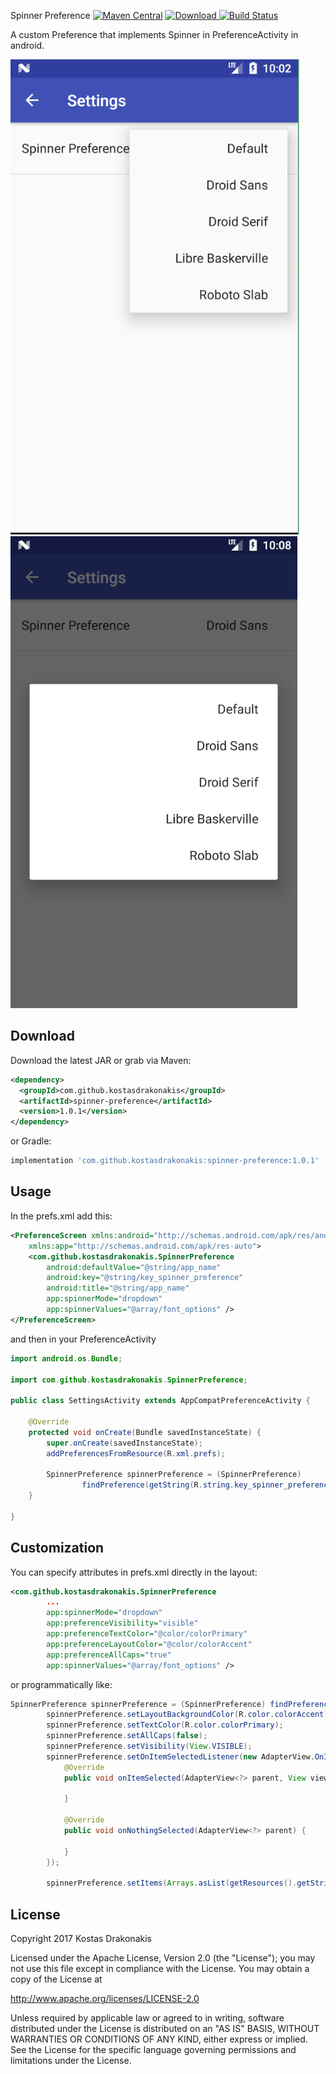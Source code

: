 Spinner Preference [![Maven Central](https://img.shields.io/badge/Maven%20Central-spinner--preference-brightgreen.svg)](http://search.maven.org/#search%7Cga%7C1%7Ckostasdrakonakis) [ ![Download](https://api.bintray.com/packages/kdrakonakis/maven/spinner-preference/images/download.svg) ](https://bintray.com/kdrakonakis/maven/spinner-preference/_latestVersion) [![Build Status](https://travis-ci.org/kostasdrakonakis/spinner_preference.svg?branch=master)](https://travis-ci.org/kostasdrakonakis/spinner_preference)


A custom Preference that implements Spinner in PreferenceActivity in android.

![alt tag](https://github.com/kostasdrakonakis/spinner_preference/blob/master/spinner_dropdown.PNG)
![alt tag](https://github.com/kostasdrakonakis/spinner_preference/blob/master/spinner_dialog.PNG)


Download
--------

Download the latest JAR or grab via Maven:
```xml
<dependency>
  <groupId>com.github.kostasdrakonakis</groupId>
  <artifactId>spinner-preference</artifactId>
  <version>1.0.1</version>
</dependency>
```
or Gradle:
```groovy
implementation 'com.github.kostasdrakonakis:spinner-preference:1.0.1'
```

Usage
-----

In the prefs.xml add this:

```xml
<PreferenceScreen xmlns:android="http://schemas.android.com/apk/res/android"
    xmlns:app="http://schemas.android.com/apk/res-auto">
    <com.github.kostasdrakonakis.SpinnerPreference
        android:defaultValue="@string/app_name"
        android:key="@string/key_spinner_preference"
        android:title="@string/app_name"
        app:spinnerMode="dropdown"
        app:spinnerValues="@array/font_options" />
</PreferenceScreen>
```

and then in your PreferenceActivity

```java
import android.os.Bundle;

import com.github.kostasdrakonakis.SpinnerPreference;

public class SettingsActivity extends AppCompatPreferenceActivity {

    @Override
    protected void onCreate(Bundle savedInstanceState) {
        super.onCreate(savedInstanceState);
        addPreferencesFromResource(R.xml.prefs);

        SpinnerPreference spinnerPreference = (SpinnerPreference)
                findPreference(getString(R.string.key_spinner_preference));
    }

}
```

Customization
-------------

You can specify attributes in prefs.xml directly in the layout:

```xml
<com.github.kostasdrakonakis.SpinnerPreference
        ...
        app:spinnerMode="dropdown"
        app:preferenceVisibility="visible"
        app:preferenceTextColor="@color/colorPrimary"
        app:preferenceLayoutColor="@color/colorAccent"
        app:preferenceAllCaps="true"
        app:spinnerValues="@array/font_options" />
```

or programmatically like:

```java
SpinnerPreference spinnerPreference = (SpinnerPreference) findPreference(getString(R.string.key_spinner_preference));
        spinnerPreference.setLayoutBackgroundColor(R.color.colorAccent);
        spinnerPreference.setTextColor(R.color.colorPrimary);
        spinnerPreference.setAllCaps(false);
        spinnerPreference.setVisibility(View.VISIBLE);
        spinnerPreference.setOnItemSelectedListener(new AdapterView.OnItemSelectedListener() {
            @Override
            public void onItemSelected(AdapterView<?> parent, View view, int position, long id) {
                
            }

            @Override
            public void onNothingSelected(AdapterView<?> parent) {

            }
        });
        
        spinnerPreference.setItems(Arrays.asList(getResources().getStringArray(R.array.font_options)));
```



License
-------

 Copyright 2017 Kostas Drakonakis

 Licensed under the Apache License, Version 2.0 (the "License");
 you may not use this file except in compliance with the License.
 You may obtain a copy of the License at

 http://www.apache.org/licenses/LICENSE-2.0

 Unless required by applicable law or agreed to in writing, software
 distributed under the License is distributed on an "AS IS" BASIS,
 WITHOUT WARRANTIES OR CONDITIONS OF ANY KIND, either express or implied.
 See the License for the specific language governing permissions and
 limitations under the License.

